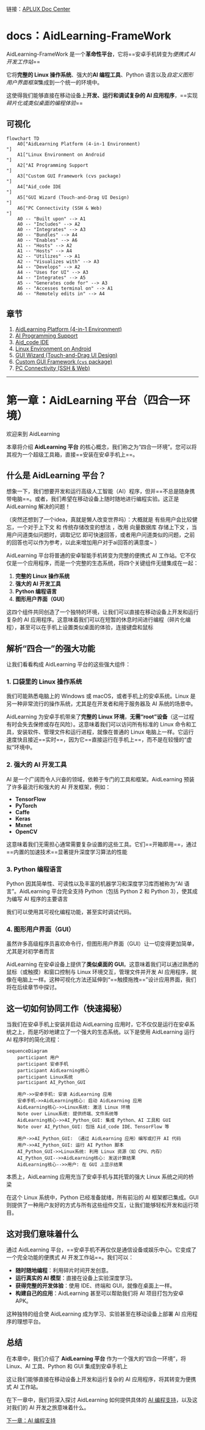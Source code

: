 链接：[APLUX Doc Center](https://docs.aidlux.com/)

# docs：AidLearning-FrameWork

AidLearning-FrameWork 是一个**革命性平台**，它将==安卓手机转变为*便携式 AI 开发工作站*==

它将**完整的 Linux 操作系统**、强大的**AI 编程工具**、Python 语言以及*自定义图形用户界面框架*集成到一个统一的环境中。

这使得我们能够直接在移动设备上**开发、运行和调试复杂的 AI 应用程序**，==实现*碎片化或类似桌面的编程体验*==

## 可视化

```mermaid
flowchart TD
    A0["AidLearning Platform (4-in-1 Environment)
"]
    A1["Linux Environment on Android
"]
    A2["AI Programming Support
"]
    A3["Custom GUI Framework (cvs package)
"]
    A4["Aid_code IDE
"]
    A5["GUI Wizard (Touch-and-Drag UI Design)
"]
    A6["PC Connectivity (SSH & Web)
"]
    A0 -- "Built upon" --> A1
    A0 -- "Includes" --> A2
    A0 -- "Integrates" --> A3
    A0 -- "Bundles" --> A4
    A0 -- "Enables" --> A6
    A1 -- "Hosts" --> A2
    A1 -- "Hosts" --> A4
    A2 -- "Utilizes" --> A1
    A2 -- "Visualizes with" --> A3
    A4 -- "Develops" --> A2
    A4 -- "Uses for UI" --> A3
    A4 -- "Integrates" --> A5
    A5 -- "Generates code for" --> A3
    A6 -- "Accesses terminal on" --> A1
    A6 -- "Remotely edits in" --> A4
```

## 章节

1. [AidLearning Platform (4-in-1 Environment)
](01_aidlearning_platform__4_in_1_environment__.md)
2. [AI Programming Support
](02_ai_programming_support_.md)
3. [Aid_code IDE
](03_aid_code_ide_.md)
4. [Linux Environment on Android
](04_linux_environment_on_android_.md)
5. [GUI Wizard (Touch-and-Drag UI Design)
](05_gui_wizard__touch_and_drag_ui_design__.md)
6. [Custom GUI Framework (`cvs` package)
](06_custom_gui_framework___cvs__package__.md)
7. [PC Connectivity (SSH & Web)
](07_pc_connectivity__ssh___web__.md)

---

# 第一章：AidLearning 平台（四合一环境）

欢迎来到 AidLearning 

本章将介绍 **AidLearning 平台** 的核心概念，我们称之为“四合一环境”。您可以将其视为一个超级工具箱，直接==安装在安卓手机上==。

## 什么是 AidLearning 平台？

想象一下，我们想要开发和运行高级人工智能（AI）程序，但并==不总是随身携带电脑==。或者，我们希望在移动设备上随时随地进行编程实验。这正是 AidLearning 解决的问题！

（突然还想到了一个idea，真就是懒人改变世界吗）：大概就是 有些用户会比较健忘，一个对于上下文 和 传统存储改变的想法 ，改用 向量数据库 存储上下文 ，当用户问道类似问题时，调取记忆 即可快速回答，或者用户问道类似的问题，之前的回答也可以作为参考，以此来增加用户对于ai回答的满意度~ ）

AidLearning 平台将普通的安卓智能手机转变为完整的便携式 AI 工作站。它不仅仅是一个应用程序，而是一个完整的生态系统，将四个关键组件无缝集成在一起：

1.  **完整的 Linux 操作系统**
2.  **强大的 AI 开发工具**
3.  **Python 编程语言**
4.  **图形用户界面（GUI）**

这四个组件共同创造了一个独特的环境，让我们可以直接在移动设备上开发和运行复杂的 AI 应用程序。这意味着我们可以在短暂的休息时间进行编程（碎片化编程），甚至可以在手机上设置类似桌面的体验，连接键盘和鼠标

## 解析“四合一”的强大功能

让我们看看构成 AidLearning 平台的这些强大组件：

### 1. 口袋里的 Linux 操作系统

我们可能熟悉电脑上的 Windows 或 macOS，或者手机上的安卓系统。Linux 是另一种非常流行的操作系统，尤其是在开发者和用于服务器及 AI 系统的场景中。

AidLearning 为安卓手机带来了**完整的 Linux 环境**，**无需“root”设备**（这一过程有时会失去保修或存在风险）。这意味着我们可以访问所有标准的 Linux 命令和工具，安装软件、管理文件和运行进程，就像在普通的 Linux 电脑上一样。它运行速度快且接近==实时==，因为它==直接运行在手机上==，而不是在较慢的“虚拟”环境中。

### 2. 强大的 AI 开发工具

AI 是一个广阔而令人兴奋的领域，依赖于专门的工具和框架。AidLearning 预装了许多最流行和强大的 AI 开发框架，例如：

*   **TensorFlow**
*   **PyTorch**
*   **Caffe**
*   **Keras**
*   **Mxnet**
*   **OpenCV**

这意味着我们无需担心通常需要复杂设置的这些工具。它们==开箱即用==，通过==内置的加速技术==显著提升深度学习算法的性能

### 3. Python 编程语言

Python 因其简单性、可读性以及丰富的机器学习和深度学习库而被称为“AI 语言”。AidLearning 平台完全支持 Python（包括 Python 2 和 Python 3），使其成为编写 AI 程序的主要语言

我们可以使用其可视化编程功能，甚至实时调试代码。

### 4. 图形用户界面（GUI）

虽然许多高级程序员喜欢命令行，但图形用户界面（GUI）让一切变得更加简单，尤其是对初学者而言

AidLearning 在安卓设备上提供了**类似桌面的 GUI**。这意味着我们可以通过熟悉的鼠标（或触摸）和窗口控制与 Linux 环境交互，管理文件并开发 AI 应用程序，就像在电脑上一样。这种可视化方法还延伸到“==触摸拖拽==”设计应用界面，我们将在后续章节中探讨。

## 这一切如何协同工作（快速揭秘）

当我们在安卓手机上安装并启动 AidLearning 应用时，它不仅仅是运行在安卓系统之上，而是巧妙地建立了一个强大的生态系统。以下是使用 AidLearning 运行 AI 程序时的简化流程：

```mermaid
sequenceDiagram
    participant 用户
    participant 安卓手机
    participant AidLearning核心
    participant Linux系统
    participant AI_Python_GUI

    用户->>安卓手机: 安装 AidLearning 应用
    安卓手机->>AidLearning核心: 启动 AidLearning 应用
    AidLearning核心->>Linux系统: 激活 Linux 环境
    Note over Linux系统: 提供终端、文件系统等
    AidLearning核心->>AI_Python_GUI: 集成 Python、AI 工具和 GUI
    Note over AI_Python_GUI: 包括 Aid_code IDE、TensorFlow 等

    用户->>AI_Python_GUI: （通过 AidLearning 应用）编写或打开 AI 代码
    用户->>AI_Python_GUI: 运行 AI Python 脚本
    AI_Python_GUI->>Linux系统: 利用 Linux 资源（如 CPU、内存）
    AI_Python_GUI-->>AidLearning核心: 发送计算结果
    AidLearning核心-->>用户: 在 GUI 上显示结果
```

本质上，AidLearning 应用充当了安卓手机与其托管的强大 Linux 系统之间的桥梁

在这个 Linux 系统中，Python 已经准备就绪，所有前沿的 AI 框架都已集成。GUI 则提供了一种用户友好的方式与所有这些组件交互，让我们能够轻松开发和运行项目。

## 这对我们意味着什么

通过 AidLearning 平台，==安卓手机不再仅仅是通信设备或娱乐中心。它变成了一个完全功能的便携式 AI 开发工作站==。我们可以：

*   **随时随地编程**：利用碎片时间开发创意。
*   **运行真实的 AI 模型**：直接在设备上实验深度学习。
*   **获得完整的开发体验**：使用 IDE、终端和 GUI，就像在桌面上一样。
*   **构建自己的应用**：AidLearning 甚至可以帮助我们将 AI 项目打包为安卓 APK。

这种独特的组合使 AidLearning 成为学习、实验甚至在移动设备上部署 AI 应用程序的理想平台。

## 总结

在本章中，我们介绍了 **AidLearning 平台** 作为一个强大的“四合一环境”，将 Linux、AI 工具、Python 和 GUI 集成到安卓手机上

这让我们能够直接在移动设备上开发和运行复杂的 AI 应用程序，将其转变为便携式 AI 工作站。

在下一章中，我们将深入探讨 AidLearning 如何提供具体的 [AI 编程支持](02_ai_programming_support_.md)，以及这对我们的 AI 开发之旅意味着什么。

[下一章：AI 编程支持](02_ai_programming_support_.md)

